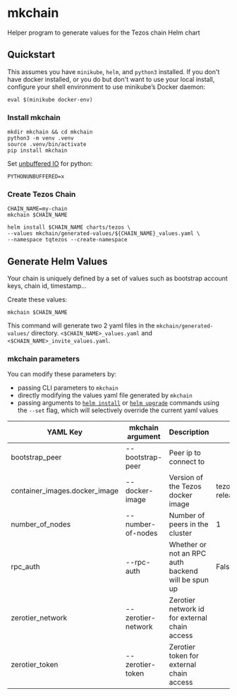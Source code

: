 # mkchain

Helper program to generate values for the Tezos chain Helm chart

## Quickstart

This assumes you have `minikube`, `helm`, and `python3` installed. If you don't have docker installed, or you do but don't want to use your local install, configure your shell environment to use minikube’s Docker daemon:
```shell
eval $(minikube docker-env)
```

### Install mkchain

```shell
mkdir mkchain && cd mkchain
python3 -m venv .venv
source .venv/bin/activate
pip install mkchain
```

Set [unbuffered IO](https://docs.python.org/3.6/using/cmdline.html#envvar-PYTHONUNBUFFERED) for python:

```shell
PYTHONUNBUFFERED=x
```

### Create Tezos Chain

```shell
CHAIN_NAME=my-chain
mkchain $CHAIN_NAME

helm install $CHAIN_NAME charts/tezos \
--values mkchain/generated-values/${CHAIN_NAME}_values.yaml \
--namespace tqtezos --create-namespace
```

## Generate Helm Values

Your chain is uniquely defined by a set of values such as bootstrap account keys, chain id, timestamp...

Create these values:

```shell
mkchain $CHAIN_NAME
```

This command will generate two 2 yaml files in the `mkchain/generated-values/` directory. `<$CHAIN_NAME>_values.yaml` and `<$CHAIN_NAME>_invite_values.yaml`.

### mkchain parameters

You can modify these parameters by:

- passing CLI parameters to `mkchain`
- directly modifying the values yaml file generated by `mkchain`
- passing arguments to [`helm install`](https://helm.sh/docs/helm/helm_install/) or [`helm upgrade`](https://helm.sh/docs/helm/helm_upgrade/) commands using the `--set` flag, which will selectively override the current yaml values

| YAML Key                      | mkchain argument   | Description                                        | Default                |
| ----------------------------- | ------------------ | -------------------------------------------------- | ---------------------- |
| bootstrap_peer                | --bootstrap-peer   | Peer ip to connect to                              |                        |
| container_images.docker_image | --docker-image     | Version of the Tezos docker image                  | tezos/tezos:v7-release |
| number_of_nodes               | --number-of-nodes  | Number of peers in the cluster                     | 1                      |
| rpc_auth                      | --rpc-auth         | Whether or not an RPC auth backend will be spun up | False                  |
| zerotier_network              | --zerotier-network | Zerotier network id for external chain access      |                        |
| zerotier_token                | --zerotier-token   | Zerotier token for external chain access           |                        |
